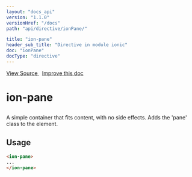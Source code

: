 ```yaml
---
layout: "docs_api"
version: "1.1.0"
versionHref: "/docs"
path: "api/directive/ionPane/"

title: "ion-pane"
header_sub_title: "Directive in module ionic"
doc: "ionPane"
docType: "directive"
---
```


<div class="improve-docs">
  <a href='http://github.com/driftyco/ionic/tree/master/js/angular/directive/pane.js#L2'>
    View Source
  </a>
  &nbsp;
  <a href='http://github.com/driftyco/ionic/edit/master/js/angular/directive/pane.js#L2'>
    Improve this doc
  </a>
</div>




<h1 class="api-title">

  ion-pane



</h1>





A simple container that fits content, with no side effects.  Adds the 'pane' class to the element.








  
<h2 id="usage">Usage</h2>
  
    

  ```html
  <ion-pane>
  ...
  </ion-pane>
  ```
    
  

  





